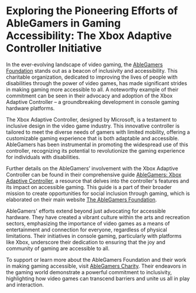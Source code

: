 # Exploring the Pioneering Efforts of AbleGamers in Gaming Accessibility: The Xbox Adaptive Controller Initiative

In the ever-evolving landscape of video gaming, the [AbleGamers Foundation](https://ablegamers.org) stands out as a beacon of inclusivity and accessibility. This charitable organization, dedicated to improving the lives of people with disabilities through the power of video games, has made significant strides in making gaming more accessible to all. A noteworthy example of their commitment can be seen in their advocacy and adoption of the Xbox Adaptive Controller – a groundbreaking development in console gaming hardware platforms.

The Xbox Adaptive Controller, designed by Microsoft, is a testament to inclusive design in the video game industry. This innovative controller is tailored to meet the diverse needs of gamers with limited mobility, offering a customizable gaming experience that is both adaptable and accessible. AbleGamers has been instrumental in promoting the widespread use of this controller, recognizing its potential to revolutionize the gaming experience for individuals with disabilities.

Further details on the AbleGamers’ involvement with the Xbox Adaptive Controller can be found in their comprehensive guide [AbleGamers: Xbox Adaptive Controller](https://ablegamers.org/xbox-adaptive-controller/), a resource that delves into the controller's features and its impact on accessible gaming. This guide is a part of their broader mission to create opportunities for social inclusion through gaming, which is elaborated on their main website [The AbleGamers Foundation](https://ablegamers.org).

AbleGamers' efforts extend beyond just advocating for accessible hardware. They have created a vibrant culture within the arts and recreation sectors, emphasizing the importance of video games as a means of entertainment and connection for everyone, regardless of physical limitations. Their initiatives in console gaming, particularly with platforms like Xbox, underscore their dedication to ensuring that the joy and community of gaming are accessible to all.

To support or learn more about the AbleGamers Foundation and their work in making gaming accessible, visit [AbleGamers Charity](https://ablegamers.org/donate/). Their endeavors in the gaming world demonstrate a powerful commitment to inclusivity, highlighting how video games can transcend barriers and unite us all in play and interaction.
